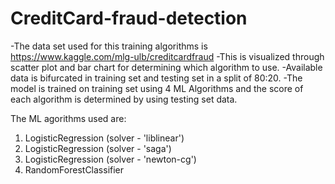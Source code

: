 # CreditCard-fraud-detection
-The data set used for this training algorithms is https://www.kaggle.com/mlg-ulb/creditcardfraud
-This is visualized through scatter plot and bar chart for determining which algorithm to use.
-Available data is bifurcated in training set and testing set in a split of 80:20.
-The model is trained on training set using 4 ML Algorithms and the score of each algorithm is determined by using testing set data.

The ML agorithms used are:
1. LogisticRegression (solver - 'liblinear')
2. LogisticRegression (solver - 'saga')
3. LogisticRegression (solver - 'newton-cg')
4. RandomForestClassifier

